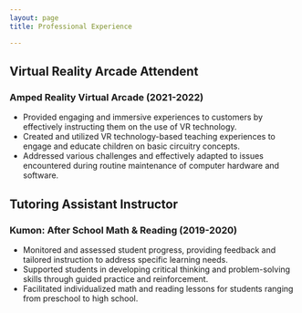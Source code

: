 ```yaml
---
layout: page
title: Professional Experience

---
```



## Virtual Reality Arcade Attendent  
### Amped Reality Virtual Arcade (2021-2022)
- Provided engaging and immersive experiences to customers by effectively instructing them on the use of VR technology.
- Created and utilized VR technology-based teaching experiences to engage and educate children on basic circuitry concepts.
- Addressed various challenges and effectively adapted to issues encountered during routine maintenance of computer hardware and software.

## Tutoring Assistant Instructor
### Kumon: After School Math & Reading (2019-2020)
- Monitored and assessed student progress, providing feedback and tailored instruction to address specific learning needs.
- Supported students in developing critical thinking and problem-solving skills through guided practice and reinforcement.
- Facilitated individualized math and reading lessons for students ranging from preschool to high school.







 

